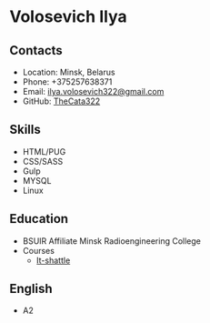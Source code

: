 # Volosevich Ilya
## Contacts
* Location: Minsk, Belarus
* Phone: +375257638371
* Email: ilya.volosevich322@gmail.com
* GitHub: [TheCata322](https://github.com/TheCata322)

    
## Skills
* HTML/PUG
* CSS/SASS
* Gulp
* MYSQL
* Linux
## Education
* BSUIR Affiliate Minsk Radioengineering College
* Courses
    * [It-shattle](https://it-shatle.relax.by/)
## English
* A2


